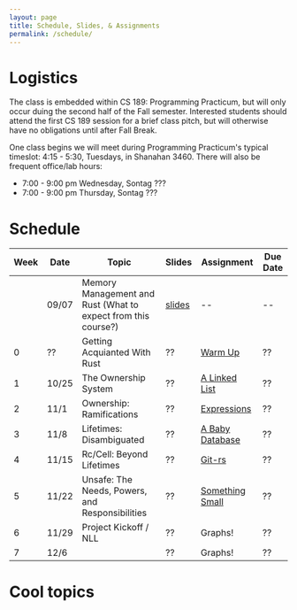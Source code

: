 ```yaml
---
layout: page
title: Schedule, Slides, & Assignments
permalink: /schedule/
---
```


# Logistics

The class is embedded within CS 189: Programming Practicum, but will only occur
duing the second half of the Fall semester. Interested students should attend
the first CS 189 session for a brief class pitch, but will otherwise have no
obligations until after Fall Break.

One class begins we will meet during Programming Practicum's typical timeslot:
4:15 - 5:30, Tuesdays, in Shanahan 3460. There will also be frequent office/lab
hours:

   * 7:00 - 9:00 pm Wednesday, Sontag ???
   * 7:00 - 9:00 pm Thursday, Sontag ???

# Schedule

Week |  Date  | Topic | Slides | Assignment | Due Date |
-----|--------|-------|--------|------------|----------|
     | 09/07  | Memory Management and Rust (What to expect from this course?) | [slides][slides0] |  -- | -- |
0    |     ?? | Getting Acquianted With Rust   | ?? | [Warm Up][hw0] | ?? |
1    | 10/25  | The Ownership System           | ?? | [A Linked List][hw1] | ?? |
2    | 11/1   | Ownership: Ramifications       | ?? | [Expressions][hw2] | ?? |
3    | 11/8   | Lifetimes: Disambiguated       | ?? | [A Baby Database][hw3] | ?? |
4    | 11/15  | Rc/Cell: Beyond Lifetimes      | ?? | [Git-rs][hw4] | ?? |
5    | 11/22  | Unsafe: The Needs, Powers, and Responsibilities | ?? | [Something Small][hw5] | ?? |
6    | 11/29  | Project Kickoff / NLL          | ?? | Graphs! | ?? |
7    | 12/6   |                                | ?? | Graphs! | ?? |

# Cool topics

[hw0]: /assignments/wk0/
[hw1]: /assignments/wk1/
[hw2]: /assignments/wk2/
[hw3]: /assignments/wk3/
[hw4]: /assignments/wk4/
[hw5]: https://www.youtube.com/watch?v=dQw4w9WgXcQ

[troll]: https://www.youtube.com/watch?v=dQw4w9WgXcQ

[slides0]: http://slides.com/alexozdemir/memory-safety-and-rust
